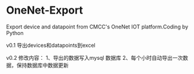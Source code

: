 # OneNet-Export
Export device and datapoint from CMCC's OneNet IOT platform.Coding by Python

v0.1 导出devices和datapoints到excel

v0.2 修改内容：
1、导出的数据写入mysql 数据库
2、每个小时自动导出一次数据，保持数据库中数据更新
